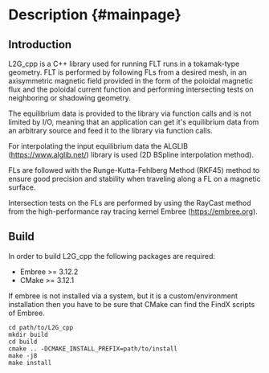 
Description {#mainpage}
=======================

## Introduction

L2G_cpp is a C++ library used for running FLT runs in a tokamak-type geometry.
FLT is performed by following FLs from a desired mesh, in an axisymmetric
magnetic field provided in the form of the poloidal magnetic flux and the
poloidal current function and performing intersecting tests on neighboring or
shadowing geometry.

The equilibrium data is provided to the library via function calls and is not
limited by I/O, meaning that an application can get it's equilibrium data
from an arbitrary source and feed it to the library via function calls.

For interpolating the input equilibrium data the ALGLIB
(https://www.alglib.net/) library is used (2D BSpline interpolation method).

FLs are followed with the Runge-Kutta-Fehlberg Method (RKF45) method to ensure
good precision and stability when traveling along a FL on a magnetic surface.

Intersection tests on the FLs are performed by using the RayCast method from
the high-performance ray tracing kernel Embree (https://embree.org).

## Build

In order to build L2G_cpp the following packages are required:

 - Embree >= 3.12.2
 - CMake >= 3.12.1

If embree is not installed via a system, but it is a custom/environment
installation then you have to be sure that CMake can find the FindX scripts
of Embree.

```console
cd path/to/L2G_cpp
mkdir build
cd build
cmake .. -DCMAKE_INSTALL_PREFIX=path/to/install
make -j8
make install
```